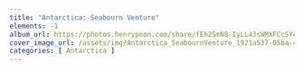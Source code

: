 ```yaml
---
title: "Antarctica: Seabourn Venture"
elements: -1
album_url: https://photos.henrypoon.com/share/fEh2SmN8-IyLL43sWMXFCcSY4VSY1oMfuRR4tZYYrt7IGb7qM60vas85XDQ4V3M_hlM
cover_image_url: /assets/img/Antarctica_SeabournVenture_1921a537-05ba-457d-85f9-b1fb29ada31f.jpg
categories: [ Antarctica ]
---
```

